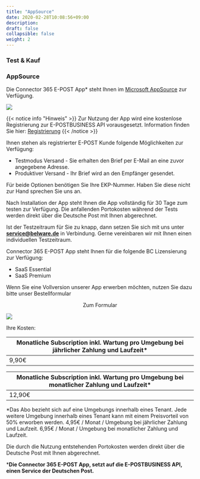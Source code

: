 ```yaml
---
title: "AppSource"
date: 2020-02-28T10:08:56+09:00
description: 
draft: false
collapsible: false
weight: 2
---
```

### Test & Kauf

### AppSource

Die Connector 365 E-POST App* steht Ihnen im [Microsoft AppSource](https://appsource.microsoft.com/de-de/product/dynamics-365-business-central/pubid.belwaregmbh2%7Caid.belware_epost%7Cpappid.a36878af-965a-4b9e-93ea-252da599c05d?tab=overview) zur Verfügung.

![](images/apps/E-POST/de-de/store_epost_big.png)

{{< notice info "Hinweis" >}}
 Zur Nutzung der App wird eine kostenlose Registrierung zur E-POSTBUSINESS API vorausgesetzt.
 Information finden Sie hier: [Registrierung](/de-de/apps/e-post/first-steps/installation/)
{{< /notice >}}

Ihnen stehen als registrierter E-POST Kunde folgende Möglichkeiten zur Verfügung:

- Testmodus Versand - Sie erhalten den Brief per E-Mail an eine zuvor angegebene Adresse.
- Produktiver Versand - Ihr Brief wird an den Empfänger gesendet.

Für beide Optionen benötigen Sie Ihre EKP-Nummer. Haben Sie diese nicht zur Hand sprechen Sie uns an.

Nach Installation der App steht Ihnen die App vollständig für 30 Tage zum testen zur Verfügung.
Die anfallenden Portokosten während der Tests werden direkt über die Deutsche Post mit Ihnen abgerechnet.

Ist der Testzeitraum für Sie zu knapp, dann setzen Sie sich mit uns unter **service@belware.de** in Verbindung. Gerne vereinbaren wir mit Ihnen einen individuellen Testzeitraum. 
 
Connector 365 E-POST App steht Ihnen für die folgende BC Lizensierung zur Verfügung:

- SaaS Essential
- SaaS Premium

Wenn Sie eine Vollversion unserer App erwerben möchten, nutzen Sie dazu bitte unser Bestellformular

<p style="text-align: center;">
Zum Formular
</p>

[<img src="/images/apps/E-POST/license_order.PNG">](https://forms.office.com/pages/responsepage.aspx?id=wbg8p1B5wk60E37fEWJ6gDRBQTgxSJtOuCsCUFr9Wj5UQjg1Wkg0SVVEN0w5T1AxUEdKTlc1TU40US4u)

Ihre Kosten:

| Monatliche Subscription inkl. Wartung pro Umgebung bei jährlicher Zahlung und Laufzeit* |
|----------------------------------------------------------------------------------------|
| 9,90€                                                                                  |

| Monatliche Subscription inkl. Wartung pro Umgebung bei monatlicher Zahlung und Laufzeit*|
|----------------------------------------------------------------------------------------|
| 12,90€                                                                                 |

*Das Abo bezieht sich auf eine Umgebungs innerhalb eines Tenant. Jede weitere Umgebung innerhalb eines Tenant kann mit einem Preisvorteil von 50% erworben werden.
4,95€ / Monat / Umgebung bei jährlicher Zahlung und Laufzeit.
6,95€ / Monat / Umgebung bei monatlicher Zahlung und Laufzeit.

Die durch die Nutzung entstehenden Portokosten werden direkt über die Deutsche Post mit Ihnen abgerechnet.



***Die Connector 365 E-POST App, setzt auf die E-POSTBUSINESS API, einen Service der Deutschen Post.**

